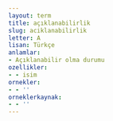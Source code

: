 ```yaml
---
layout: term
title: açıklanabilirlik
slug: aciklanabilirlik
letter: A
lisan: Türkçe
anlamlar:
- Açıklanabilir olma durumu
ozellikler:
- - isim
ornekler:
- - ''
orneklerkaynak:
- - ''
---
```

